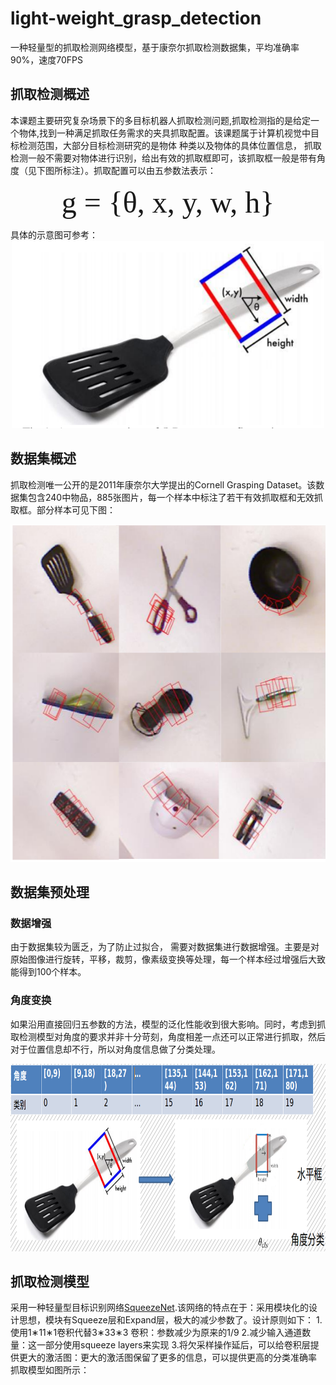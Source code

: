 # light-weight_grasp_detection
一种轻量型的抓取检测网络模型，基于康奈尔抓取检测数据集，平均准确率90%，速度70FPS
## 抓取检测概述
本课题主要研究复杂场景下的多目标机器人抓取检测问题,抓取检测指的是给定一个物体,找到一种满足抓取任务需求的夹具抓取配置。该课题属于计算机视觉中目标检测范围，大部分目标检测研究的是物体
种类以及物体的具体位置信息， 抓取检测一般不需要对物体进行识别，给出有效的抓取框即可，该抓取框一般是带有角度（见下图所标注）。抓取配置可以由五参数法表示：
<p align="center">
<font face="黑体" size=15>
g = {θ, x, y, w, h}
</font>
</p>
具体的示意图可参考：
<div align=center>
<img width = '500' height = '300' src = "https://github.com/missFuture/zte-com2020/blob/master/images/%E4%BA%94%E5%8F%82%E6%95%B0%E6%B3%95%E8%A1%A8%E5%BE%81.png"/>
</div>

## 数据集概述
抓取检测唯一公开的是2011年康奈尔大学提出的Cornell Grasping Dataset。该数据集包含240中物品，885张图片，每一个样本中标注了若干有效抓取框和无效抓取框。部分样本可见下图：
<div align=center>
<img width = '561' height = '540' src = "https://github.com/missFuture/zte-com2020/blob/master/images/CGD_sample.png"/>
</div>

## 数据集预处理
### 数据增强
由于数据集较为匮乏，为了防止过拟合， 需要对数据集进行数据增强。主要是对原始图像进行旋转，平移，裁剪，像素级变换等处理，每一个样本经过增强后大致能得到100个样本。
### 角度变换
如果沿用直接回归五参数的方法，模型的泛化性能收到很大影响。同时，考虑到抓取检测模型对角度的要求并非十分苛刻，角度相差一点还可以正常进行抓取，然后对于位置信息却不行，所以对角度信息做了分类处理。
<div align=center>
<img width = '900' height = '300' src = "https://github.com/missFuture/zte-com2020/blob/master/images/%E8%A7%92%E5%BA%A6%E5%88%86%E7%B1%BB%E5%A4%84%E7%90%86.png"/>
</div>

## 抓取检测模型
采用一种轻量型目标识别网络[SqueezeNet](https://arxiv.org/abs/1602.07360).该网络的特点在于：采用模块化的设计思想，模块有Squeeze层和Expand层，极大的减少参数了。设计原则如下：
1.使用1∗11∗1卷积代替3∗33∗3 卷积：参数减少为原来的1/9 
2.减少输入通道数量：这一部分使用squeeze layers来实现 
3.将欠采样操作延后，可以给卷积层提供更大的激活图：更大的激活图保留了更多的信息，可以提供更高的分类准确率
抓取模型如图所示：
